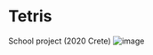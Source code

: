 # Tetris
School project (2020 Crete)
![image](https://user-images.githubusercontent.com/85497244/121042986-82f3f980-c7b4-11eb-8284-c6129ff68882.png)

